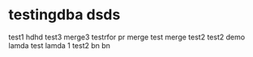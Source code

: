 # testingdba dsds
test1
hdhd
test3
merge3
testrfor pr
merge test
merge test2
test2
demo
lamda
test lamda 1
test2
bn
bn
